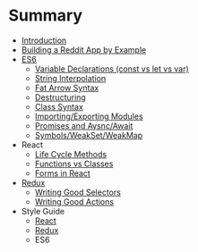 # Summary

* [Introduction](README.md)
* [Building a Reddit App by Example](building_a_reddit_app_by_example.md)
* [ES6](ES6.md)
   * [Variable Declarations (const vs let vs var)](variable_declarations_const_vs_let_vs_var.md)
   * [String Interpolation](string_interpolation.md)
   * [Fat Arrow Syntax](fat_arrow_syntax.md)
   * [Destructuring](destructuring.md)
   * [Class Syntax](class_syntax.md)
   * [Importing/Exporting Modules](importingexporting_modules.md)
   * [Promises and Aysnc/Await](promises_and_aysncawait.md)
   * [Symbols/WeakSet/WeakMap](symbolsweaksetweakmap.md)
* React
   * [Life Cycle Methods](life_cycle_methods.md)
   * [Functions vs Classes](functions_vs_classes.md)
   * [Forms in React](forms_in_react.md)
* [Redux](React.md)
   * [Writing Good Selectors](writing_good_selectors.md)
   * [Writing Good Actions](writing_good_actions.md)
* Style Guide
   * [React](react.md)
   * [Redux](redux.md)
   * ES6

